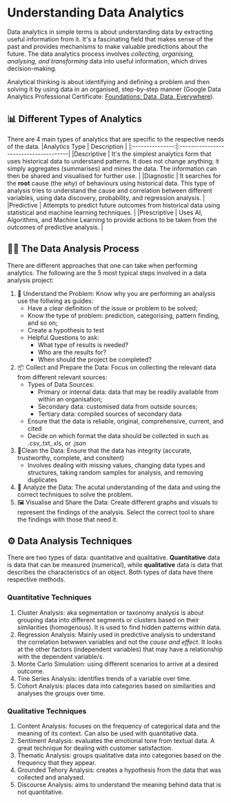 # Understanding Data Analytics
Data analytics in simple terms is about understanding data by extracting useful information from it. It's a fascinating field that makes sense of the past and provides mechanisms to make valuable predictions about the future. The data analytics process involves *collecting, organising, analysing, and transforming* data into useful information, which drives decision-making. 

Analytical thinking is about identifying and defining a problem and then solving it by using data in an organised, step-by-step manner (Google Data Analytics Professional Certificate: [Foundations: Data, Data, Everywhere](https://www.coursera.org/learn/foundations-data?specialization=google-data-analytics)).

## 📊 Different Types of Analytics
There are 4 main types of analytics that are specific to the respective needs of the data.
|Analytics Type   | Description                           |
|:---------------:|:--------------------------------------|
|Descriptive | It's the simplest analytics form that uses historical data to understand patterns. It does not change anything; it simply aggregates (summarises) and mines the data. The information can then be shared and visualised for further use. |
|Diagnostic | It searches for the **root** cause (the *why*) of behaviours using historical data. This type of analysis tries to understand the cause and correlation between different variables, using data discovery, probability, and regression analysis. |
|Predictive | Attempts to predict future outcomes from historical data using statistical and machine learning techniques. |
|Prescriptive | Uses AI, Algorithms, and Machine Learning to provide actions to be taken from the outcomes of predictive analysis. |

## ⛓️‍💥 The Data Analysis Process
There are different approaches that one can take when performing analytics. The following are the 5 most typical steps involved in a data analysis project:
1. 🧩 Understand the Problem: Know why you are performing an analysis use the follwing as guides:
     - Have a clear definition of the issue or problem to be solved;
     - Know the type of problem: prediction, categorising, pattern finding, and so on;
     - Create a hypothesis to test
     - Helpful Questions to ask:
         - What type of results is needed?
         - Who are the results for?
         - When should the project be completed?
2. 📦 Collect and Prepare the Data: Focus on collecting the relevant data from different relevant sources:
     - Types of Data Sources:
         - Primary or internal data: data that may be readily available from within an organisation;
         - Secondary data: customised data from outside sources;
         - Tertiary data: compiled sources of secondary data
     - Ensure that the data is reliable, original, comprehensive, current, and cited
     - Decide on which format the data should be collected in such as .csv,.txt,.xls, or .json
3. 🧹Clean the Data: Ensure that the data has integrity (accurate, trustworthy, complete, and consitent)
     - Involves dealing with missing values, changing data types and structures, taking random samples for analysis, and removing duplicates
4. 🔎 Analyze the Data: The acutal understanding of the data and using the correct techniques to solve the problem.
5. 🖼️ Visualise and Share the Data: Create different graphs and visuals to represent the findings of the analysis. Select the correct tool to share the findings with those that need it.

## ⚙️ Data Analysis Techniques
There are two types of data: quantitative and qualitative. __Quantitative__ data is data that can be measured (numerical), while __qualitative__ data is data that describes the characteristics of an object. Both types of data have there respective methods.
### Quantitative Techniques
1. Cluster Analysis: aka segmentation or taxonomy analysis is about grouping data into different segments or clusters based on their similarities (homogenous). It is used to find hidden patterns within data.
2. Regression Analysis: Mainly used in predictive analysis to understand the correlation betwwen variables and not the *cause and effect*. It looks at the other factors (independent variables) that may have a relationship with the dependent variable/s.
3. Monte Carlo Simulation: using different scenarios to arrive at a desired outcome.
4. Tine Series Analysis: identifies trends of a variable over time.
5. Cohort Analysis: places data into categories based on similarities and analyses the groups over time.

### Qualitative Techniques
1. Content Analysis: focuses on the frequency of categorical data and the meaning of its context. Can also be used with quantitative data.
2. Sentiment Analysis: evaluates the emotional tone from textual data. A great technique for dealing with customer satisfaction.
3. Thematic Analysis: groups qualitative data into categories based on the frequency that they appear.
4. Grounded Tehory Analysis: creates a hypothesis from the data that was collected and analysed.
5. Discourse Analysis: aims to understand the meaning behind data that is not quantitative.
